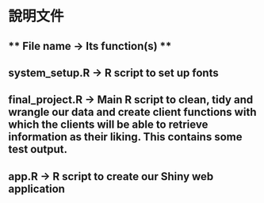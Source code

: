  

# 說明文件

## ** File name -> Its function(s) **

## system_setup.R -> R script to set up fonts

## final_project.R -> Main R script to clean, tidy and wrangle our data and create client functions with which the clients will be able to retrieve information as their liking. This contains some test output.

## app.R -> R script to create our Shiny web application



